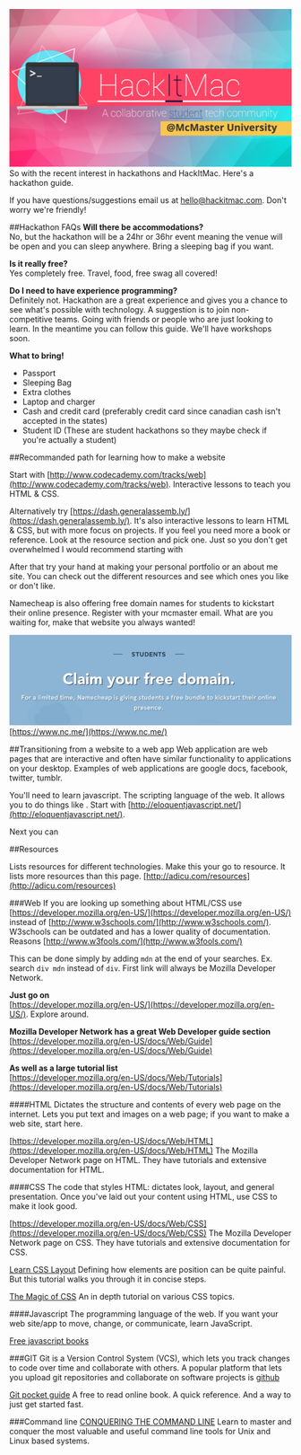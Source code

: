 ![hackitmac](img/hackitmac.jpg)
So with the recent interest in hackathons and HackItMac. Here's a hackathon guide.

If you have questions/suggestions email us at <hello@hackitmac.com>. Don't worry we're friendly!

##Hackathon FAQs
**Will there be accommodations?**  
No, but the hackathon will be a 24hr or 36hr event meaning the venue will be open and you can sleep anywhere. Bring a sleeping bag if you want.

**Is it really free?**  
Yes completely free. Travel, food, free swag all covered!

**Do I need to have experience programming?**  
Definitely not. Hackathon are a great experience and gives you a chance to see what's possible with technology. A suggestion is to join non-competitive teams. Going with friends or people who are just looking to learn. In the meantime you can follow this guide. We'll have workshops soon.

**What to bring!**
+ Passport
+ Sleeping Bag
+ Extra clothes
+ Laptop and charger
+ Cash and credit card (preferably credit card since canadian cash isn't accepted in the states)
+ Student ID (These are student hackathons so they maybe check if you're actually a student)

##Recommanded path for learning how to make a website

Start with [http://www.codecademy.com/tracks/web](http://www.codecademy.com/tracks/web). Interactive lessons to teach you HTML & CSS.

Alternatively try [https://dash.generalassemb.ly/](https://dash.generalassemb.ly/). It's also interactive lessons to learn HTML & CSS, but with more focus on projects. If you feel you need more a book or reference. Look at the resource section and pick one. Just so you don't get overwhelmed I would recommend starting with 

After that try your hand at making your personal portfolio or an about me site. You can check out the different resources and see which ones you like or don't like.

Namecheap is also offering free domain names for students to kickstart their online presence. Register with your mcmaster email. What are you waiting for, make that website you always wanted!

![namecheap free domain](img/namecheap_free_domain.png)
[https://www.nc.me/](https://www.nc.me/)

##Transitioning from a website to a web app
Web application are web pages that are interactive and often have similar functionality to applications on your desktop. Examples of web applications are google docs, facebook, twitter, tumblr.

You'll need to learn javascript. The scripting language of the web. It allows you to do things like . Start with [http://eloquentjavascript.net/](http://eloquentjavascript.net/).

Next you can

##Resources

Lists resources for different technologies. Make this your go to resource. It lists more resources than this page.
[http://adicu.com/resources](http://adicu.com/resources)

###Web
If you are looking up something about HTML/CSS use [https://developer.mozilla.org/en-US/](https://developer.mozilla.org/en-US/) instead of [http://www.w3schools.com/](http://www.w3schools.com/). W3schools can be outdated and has a lower quality of documentation. Reasons [http://www.w3fools.com/](http://www.w3fools.com/)

This can be done simply by adding `mdn` at the end of your searches. Ex. search `div mdn` instead of `div`. First link will always be Mozilla Developer Network.

**Just go on**  
[https://developer.mozilla.org/en-US/](https://developer.mozilla.org/en-US/). Explore around.

**Mozilla Developer Network has a great Web Developer guide section**  
[https://developer.mozilla.org/en-US/docs/Web/Guide](https://developer.mozilla.org/en-US/docs/Web/Guide)

**As well as a large tutorial list**  
[https://developer.mozilla.org/en-US/docs/Web/Tutorials](https://developer.mozilla.org/en-US/docs/Web/Tutorials)

####HTML
Dictates the structure and contents of every web page on the internet. Lets you put text and images on a web page; if you want to make a web site, start here.

[https://developer.mozilla.org/en-US/docs/Web/HTML](https://developer.mozilla.org/en-US/docs/Web/HTML)
The Mozilla Developer Network page on HTML. They have tutorials and extensive documentation for HTML.

####CSS
The code that styles HTML: dictates look, layout, and general presentation. Once you've laid out your content using HTML, use CSS to make it look good.

[https://developer.mozilla.org/en-US/docs/Web/CSS](https://developer.mozilla.org/en-US/docs/Web/CSS)
The Mozilla Developer Network page on CSS. They have tutorials and extensive documentation for CSS.

[Learn CSS Layout](http://learnlayout.com/)
Defining how elements are position can be quite painful. But this tutorial walks you through it in concise steps.

[The Magic of CSS](http://adamschwartz.co/magic-of-css/)
An in depth tutorial on various CSS topics.

####Javascript
The programming language of the web. If you want your web site/app to move, change, or communicate, learn JavaScript.

[Free javascript books](http://jsbooks.revolunet.com/)

###GIT
Git is a Version Control System (VCS), which lets you track changes to code over time and collaborate with others. A popular platform that lets you upload git repositories and collaborate on software projects is [github](https://github.com)

[Git pocket guide](http://chimera.labs.oreilly.com/books/1230000000561)
A free to read online book. A quick reference. And a way to just get started fast.

###Command line
[CONQUERING THE COMMAND LINE](http://conqueringthecommandline.com/)
Learn to master and conquer the most valuable and useful command line tools for Unix and Linux based systems.
